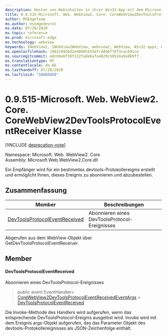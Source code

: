 ```yaml
---
description: Hosten von Webinhalten in ihrer Win32-App mit dem Microsoft Edge WebView2-Steuerelement
title: 0.9.515-Microsoft. Web. WebView2. Core. CoreWebView2DevToolsProtocolEventReceiver
author: MSEdgeTeam
ms.author: msedgedevrel
ms.date: 07/20/2020
ms.topic: reference
ms.prod: microsoft-edge
ms.technology: webview
keywords: IWebView2, IWebView2WebView, webview2, WebView, Win32-apps, Win32, Edge, ICoreWebView2, ICoreWebView2Controller, Browser-Steuerelement, Edge-HTML
ms.openlocfilehash: 1982c6926d2ed8805433efc4d46ff6f3cac691ce
ms.sourcegitcommit: e0cb9e6f59f222fade6afa4829c59524a9a9b9ff
ms.translationtype: MT
ms.contentlocale: de-DE
ms.lasthandoff: 07/20/2020
ms.locfileid: "10885058"
---
```

# 0.9.515-Microsoft. Web. WebView2. Core. CoreWebView2DevToolsProtocolEventReceiver Klasse 

[!INCLUDE [deprecation-note](../../includes/deprecation-note.md)]

Namespace: Microsoft. Web. WebView2. Core \
Assembly: Microsoft.Web.WebView2.Core.dll

Ein Empfänger wird für ein bestimmtes devtools-Protokollereignis erstellt und ermöglicht Ihnen, dieses Ereignis zu abonnieren und abzubestellen.

## Zusammenfassung

 Member                        | Beschreibungen
--------------------------------|---------------------------------------------
[DevToolsProtocolEventReceived](#devtoolsprotocoleventreceived) | Abonnieren eines DevToolsProtocol-Ereignisses

Abgerufen aus dem WebView-Objekt über GetDevToolsProtocolEventReceiver.

## Member

#### DevToolsProtocolEventReceived 

Abonnieren eines DevToolsProtocol-Ereignisses

> public event EventHandler< [CoreWebView2DevToolsProtocolEventReceivedEventArgs](microsoft-web-webview2-core-corewebview2devtoolsprotocoleventreceivedeventargs.md)  >  [DevToolsProtocolEventReceived](#devtoolsprotocoleventreceived)

Die Invoke-Methode des Handlers wird aufgerufen, wenn das entsprechende DevToolsProtocol-Ereignis ausgelöst wird. Invoke wird mit dem Ereignis args-Objekt aufgerufen, das das Parameter Objekt des devtools-Protokollereignisses als JSON-Zeichenfolge enthält.

